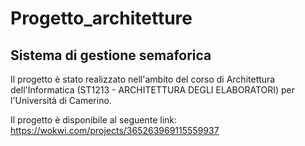 # Progetto_architetture
## Sistema di gestione semaforica
Il progetto è stato realizzato nell'ambito del corso di Architettura dell'Informatica (ST1213 - ARCHITETTURA DEGLI ELABORATORI) per l'Università di Camerino.

Il progetto è disponibile al seguente link: https://wokwi.com/projects/365263969115559937

